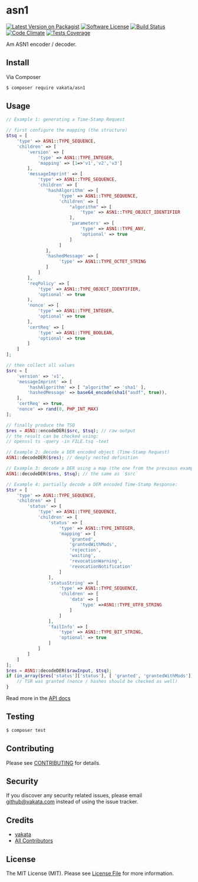 # asn1

[![Latest Version on Packagist][ico-version]][link-packagist]
[![Software License][ico-license]](LICENSE.md)
[![Build Status][ico-travis]][link-travis]
[![Code Climate][ico-cc]][link-cc]
[![Tests Coverage][ico-cc-coverage]][link-cc]

Am ASN1 encoder / decoder.

## Install

Via Composer

``` bash
$ composer require vakata/asn1
```

## Usage

``` php
// Example 1: generating a Time-Stamp Request

// first configure the mapping (the structure)
$tsq = [
    'type' => ASN1::TYPE_SEQUENCE,
    'children' => [
        'version' => [
            'type' => ASN1::TYPE_INTEGER,
            'mapping' => [1=>'v1','v2','v3']
        ],
        'messageImprint' => [
            'type' => ASN1::TYPE_SEQUENCE,
            'children' => [
               'hashAlgorithm' => [
                    'type' => ASN1::TYPE_SEQUENCE,
                    'children' => [
                        "algorithm" => [
                            'type' => ASN1::TYPE_OBJECT_IDENTIFIER
                        ],
                        'parameters' => [
                            'type' => ASN1::TYPE_ANY,
                            'optional' => true
                        ]
                    ]
               ],
               'hashedMessage' => [
                    'type' => ASN1::TYPE_OCTET_STRING
               ]
            ]
        ],
        'reqPolicy' => [
            'type' => ASN1::TYPE_OBJECT_IDENTIFIER,
            'optional' => true
        ),
        'nonce' => [
            'type' => ASN1::TYPE_INTEGER,
            'optional' => true
        ],
        'certReq' => [
            'type' => ASN1::TYPE_BOOLEAN,
            'optional' => true
        ]
    ]
];

// then collect all values
$src = [
    'version' => 'v1',
    'messageImprint' => [
        'hashAlgorithm' => [ "algorithm" => 'sha1' ],
        'hashedMessage' => base64_encode(sha1("asdf", true)),
    ],
    'certReq' => true,
    'nonce' => rand(0, PHP_INT_MAX)
];

// finally produce the TSQ
$res = ASN1::encodeDER($src, $tsq); // raw output
// the result can be checked using:
// openssl ts -query -in FILE.tsq -text

// Example 2: decode a DER encoded object (Time-Stamp Request)
ASN1::decodeDER($res); // deeply nested definition

// Example 3: decode a DER using a map (the one from the previous example)
ASN1::decodeDER($res, $tsq); // the same as `$src`

// Example 4: partially decode a DER encoded Time-Stamp Response:
$tsr = [
    'type' => ASN1::TYPE_SEQUENCE,
    'children' => [
        'status' => [
            'type' => ASN1::TYPE_SEQUENCE,
            'children' => [
                'status' => [
                    'type' => ASN1::TYPE_INTEGER,
                    'mapping' => [
                        'granted',
                        'grantedWithMods',
                        'rejection',
                        'waiting',
                        'revocationWarning',
                        'revocationNotification'
                    ]
                ],
                'statusString' => [
                    'type' => ASN1::TYPE_SEQUENCE,
                    'children' => [
                        'data' => [
                            'type' =>ASN1::TYPE_UTF8_STRING
                        ]
                    ]
                ],
                'failInfo' => [
                    'type' => ASN1::TYPE_BIT_STRING,
                    'optional' => true
                ]
            ]
        ]
    ]
];
$res = ASN1::decodeDER($rawInput, $tsq);
if (in_array($res['status']['status'], [ 'granted', 'grantedWithMods'])) {
    // TSR was granted (nonce / hashes should be checked as well)
}
```

Read more in the [API docs](docs/README.md)

## Testing

``` bash
$ composer test
```


## Contributing

Please see [CONTRIBUTING](CONTRIBUTING.md) for details.

## Security

If you discover any security related issues, please email github@vakata.com instead of using the issue tracker.

## Credits

- [vakata][link-author]
- [All Contributors][link-contributors]

## License

The MIT License (MIT). Please see [License File](LICENSE.md) for more information. 

[ico-version]: https://img.shields.io/packagist/v/vakata/asn1.svg?style=flat-square
[ico-license]: https://img.shields.io/badge/license-MIT-brightgreen.svg?style=flat-square
[ico-travis]: https://img.shields.io/travis/vakata/asn1/master.svg?style=flat-square
[ico-scrutinizer]: https://img.shields.io/scrutinizer/coverage/g/vakata/asn1.svg?style=flat-square
[ico-code-quality]: https://img.shields.io/scrutinizer/g/vakata/asn1.svg?style=flat-square
[ico-downloads]: https://img.shields.io/packagist/dt/vakata/asn1.svg?style=flat-square
[ico-cc]: https://img.shields.io/codeclimate/github/vakata/asn1.svg?style=flat-square
[ico-cc-coverage]: https://img.shields.io/codeclimate/coverage/github/vakata/asn1.svg?style=flat-square

[link-packagist]: https://packagist.org/packages/vakata/asn1
[link-travis]: https://travis-ci.org/vakata/asn1
[link-scrutinizer]: https://scrutinizer-ci.com/g/vakata/asn1/code-structure
[link-code-quality]: https://scrutinizer-ci.com/g/vakata/asn1
[link-downloads]: https://packagist.org/packages/vakata/asn1
[link-author]: https://github.com/vakata
[link-contributors]: ../../contributors
[link-cc]: https://codeclimate.com/github/vakata/asn1


